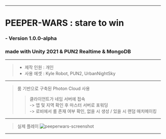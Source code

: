 * * *
# PEEPER-WARS : stare to win
### - Version 1.0.0-alpha
### made with Unity 2021 & PUN2 Realtime & MongoDB
* * *
> - 제작 인원 : 개인
> - 사용 에셋 : Kyle Robot, PUN2, UrbanNightSky
* * *
> 룸 기반으로 구축된 Photon Cloud 사용
> > 클라이언트가 네임 서버에 접속<br>
> > -> 앱 및 지역 확인 후 마스터 서버로 포워딩<br>
> > -> 로비에서 룸 존재 여부 확인, 없을 시 생성 / 있을 시 랜덤 매치메이킹
* * *
> 실제 플레이
![peeperwars-screenshot](https://user-images.githubusercontent.com/65993764/235833423-6fe1eaa8-c09d-4abb-8740-eef4726a3f5a.png)
* * *
